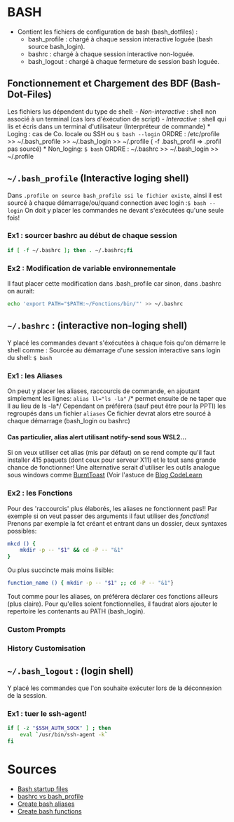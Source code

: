 # BASH
- Contient les fichiers de configuration de bash (bash_dotfiles) :
    - bash_profile : chargé à chaque session interactive loguée (bash source bash_login).
    - bashrc : chargé à chaque session interactive non-loguée.
    - bash_logout : chargé à chaque fermeture de session bash loguée.

## Fonctionnement et Chargement des BDF (Bash-Dot-Files)
Les fichiers lus dépendent du type de shell:
    - *Non-interactive* : shell non associé à un terminal (cas lors d'éxécution de script)
    - *Interactive* : shell qui lis et écris dans un terminal d'utilisateur (Interpréteur de commande)
        * Loging : cas de Co. locale ou SSH ou `$ bash --login`
        ORDRE : /etc/profile >> ~/.bash_profile >> ~/.bash_login >> ~/.profile ( -f .bash_profil => .profil pas sourcé)
        * Non_loging: `$ bash`
        ORDRE : ~/.bashrc >> ~/.bash_login >> ~/.profile

## `~/.bash_profile` (Interactive loging shell) 
Dans `.profile on source bash_profile ssi le fichier existe`, ainsi il est
sourcé à chaque démarrage/ou/quand connection avec login :`$ bash --login`
On doit y placer les commandes ne devant s'exécutées qu'une seule fois!

### Ex1 : sourcer bashrc au début de chaque session
```bash
if [ -f ~/.bashrc ]; then . ~/.bashrc;fi
```

### Ex2 : Modification de variable environnementale
Il faut placer cette modification dans .bash_profile car sinon, dans .bashrc on aurait:
```bash
echo 'export PATH="$PATH:~/Fonctions/bin/"' >> ~/.bashrc
```

## `~/.bashrc` : (interactive non-loging shell)
Y placé les commandes devant s'éxécutées à chaque fois qu'on démarre le shell comme :
Sourcée au démarrage d'une session interactive sans login du shell: `$ bash`

### Ex1 : les  Aliases
On peut y placer les aliases, raccourcis de commande, en ajoutant simplement les lignes:
`alias ll="ls -la"` /* permet ensuite de ne taper que ll au lieu de ls -la*/
Cependant on préférera (sauf peut être pour la PPTI) les regroupés dans un fichier `aliases`
Ce fichier devrat alors etre sourcé à chaque démarrage (bash_login ou bashrc)

#### Cas particulier, alias alert utilisant notify-send sous WSL2...
Si on veux utiliser cet alias (mis par défaut) on se rend compte qu'il faut installer 415
paquets (dont ceux pour serveur X11) et le tout sans grande chance de fonctionner!
Une alternative serait d'utiliser les outils analogue sous windows comme [BurntToast](https://github.com/Windos/BurntToast)
(Voir l'astuce de [Blog CodeLearn](https://codelearn.me/2019/01/13/wsl-windows-toast.html)

### Ex2 : les Fonctions
Pour des 'raccourcis' plus élaborés, les aliases ne fonctionnent pas!!
Par exemple si on veut passer des arguments il faut utiliser des *fonctions*!
Prenons par exemple la fct créant et entrant dans un dossier, deux syntaxes possibles:
```bash
mkcd () {
    mkdir -p -- "$1" && cd -P -- "&1"
}
```
Ou plus succincte mais moins lisible:
```bash
function_name () { mkdir -p -- "$1" ;; cd -P -- "&1"}
```

Tout comme pour les aliases, on préférera déclarer ces fonctions ailleurs (plus claire).
Pour qu'elles soient fonctionnelles, il faudrat alors ajouter le repertoire les contenants
au PATH (bash_login).

### Custom Prompts

### History Customisation

## `~/.bash_logout` : (login shell)
Y placé les commandes que l'on souhaite exécuter lors de la déconnexion de la session.

### Ex1 : tuer le ssh-agent!
```bash
if [ -z "$SSH_AUTH_SOCK" ] ; then
    eval `/usr/bin/ssh-agent -k`
fi
```

# Sources
- [Bash startup files](https://www.gnu.org/software/bash/manual/html_node/Bash-Startup-Files.html#Bash-Startup-Files)
- [bashrc vs bash_profile](https://linuxize.com/post/bashrc-vs-bash-profile/)
- [Create bash aliases](https://linuxize.com/post/how-to-create-bash-aliases/)
- [Create bash functions](https://linuxize.com/post/bash-functions/)
